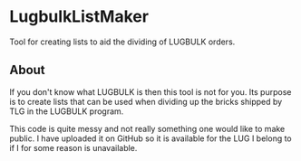 # LugbulkListMaker
Tool for creating lists to aid the dividing of LUGBULK orders.


## About 
If you don't know what LUGBULK is then this tool is not for you. Its purpose is to create lists that can be used when dividing up the bricks shipped by TLG in the LUGBULK program. 

This code is quite messy and not really something one would like to make public. I have uploaded it on GitHub so it is available for the LUG I belong to if I for some reason is unavailable. 
